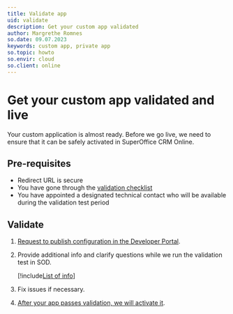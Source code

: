 ```yaml
---
title: Validate app
uid: validate
description: Get your custom app validated
author: Margrethe Romnes
so.date: 09.07.2023
keywords: custom app, private app
so.topic: howto
so.envir: cloud
so.client: online
---
```


# Get your custom app validated and live

Your custom application is almost ready. Before we go live, we need to ensure that it can be safely activated in SuperOffice CRM Online.

## Pre-requisites

* Redirect URL is secure
* You have gone through the [validation checklist][1]
* You have appointed a designated technical contact who will be available during the validation test period

## Validate

1. [Request to publish configuration in the Developer Portal][3].
2. Provide additional info and clarify questions while we run the validation test in SOD.

    [!include[List of info](../includes/list-of-test-period-info.md)]

3. Fix issues if necessary.
4. [After your app passes validation, we will activate it][2].

<!-- Referenced links -->
[1]: checklist.md
[2]: activate.md
[3]: ../create-app/request-to-publish.md
